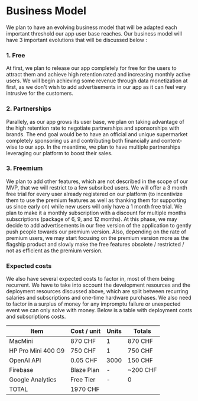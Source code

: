 # Business Model

We plan to have an evolving business model that will be adapted each important threshold our app user base reaches. Our business model will have 3 important evolutions that will be discussed below :

### 1. Free

At first, we plan to release our app completely for free for the users to attract them and achieve high retention rated and increasing monthly active users. We will begin achieving some revenue through data monetization at first, as we don't wish to add advertisements in our app as it can feel very intrusive for the customers.

### 2. Partnerships

Parallely, as our app grows its user base, we plan on taking advantage of the high retention rate to negotiate partnerships and sponsorships with brands. The end goal would be to have an official and unique supermarket completely sponsoring us and contributing both financially and content-wise to our app. In the meantime, we plan to have multiple partnerships leveraging our platform to boost their sales. 

### 3. Freemium

We plan to add other features, which are not described in the scope of our MVP, that we will restrict to a few subsribed users. We will offer a 3 month free trial for every user already registered on our platform (to incentivize them to use the premium features as well as thanking them for supporting us since early on) while new users will only have a 1 month free trial. We plan to make it a monthly subscription with a discount for multiple months subscriptions (package of 6, 9, and 12 months). At this phase, we may decide to add advertisements in our free version of the application to gently push people towards our premium version. Also, depending on the rate of premium users, we may start focusing on the premium version more as the flagship product and slowly make the free features obsolete / restricted / not as efficient as the premium version.

### Expected costs 
We also have several expected costs to factor in, most of them being recurrent. We have to take into account the development resources and the deployment resources discussed above, which are split between recurring salaries and subscriptions and one-time hardware purchases. We also need to factor in a surplus of money for any impromptu failure or unexpected event we can only solve with money. Below is a table with deployment costs and subscriptions costs.


| **Item** | **Cost / unit** | **Units** | **Totals** |
| --- | --- | --- | --- |
| MacMini | 870 CHF | 1 | 870 CHF |
| HP Pro Mini 400 G9 | 750 CHF | 1 | 750 CHF |
| OpenAI API | 0.05 CHF | 3000 | 150 CHF |
| Firebase | Blaze Plan | - | ~200 CHF |
| Google Analytics | Free Tier | - | 0 |
| TOTAL | 1970 CHF |